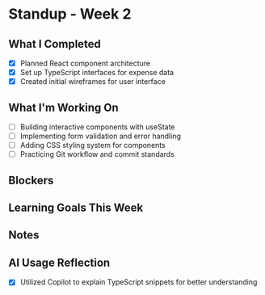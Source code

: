 # Standup - Week 2

## What I Completed
- [x] Planned React component architecture
- [x] Set up TypeScript interfaces for expense data
- [x] Created initial wireframes for user interface

## What I'm Working On
- [ ] Building interactive components with useState
- [ ] Implementing form validation and error handling
- [ ] Adding CSS styling system for components
- [ ] Practicing Git workflow and commit standards

## Blockers

## Learning Goals This Week

## Notes

## AI Usage Reflection
- [x] Utilized Copilot to explain TypeScript snippets for better understanding
 